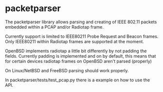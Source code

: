 # packetparser

The packetparser library allows parsing and creating of IEEE 802.11 packets
embedded within a PCAP and/or Radiotap frame.

Currently support is limited to IEEE80211 Probe Request and Beacon frames. Only
IEEE80211 within Radiotap frames are supported at the moment.

OpenBSD implements radiotap a little bit differently by not padding the fields.
Currently padding is implemented and on by default, this means that for certain
devices radiotap frames on OpenBSD aren't parsed (properly)

On Linux/NetBSD and FreeBSD parsing should work properly.

In packetparser/tests/test_pcap.py there is a example on how to use the API.
